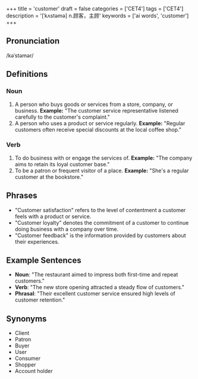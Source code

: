 +++
title = 'customer'
draft = false
categories = ['CET4']
tags = ['CET4']
description = '[ˈkʌstəmə] n.顾客，主顾'
keywords = ['ai words', 'customer']
+++

## Pronunciation
/kəˈstəmər/

## Definitions
### Noun
1. A person who buys goods or services from a store, company, or business. **Example:** "The customer service representative listened carefully to the customer's complaint."
2. A person who uses a product or service regularly. **Example:** "Regular customers often receive special discounts at the local coffee shop."

### Verb
1. To do business with or engage the services of. **Example:** "The company aims to retain its loyal customer base."
2. To be a patron or frequent visitor of a place. **Example:** "She's a regular customer at the bookstore."

## Phrases
- "Customer satisfaction" refers to the level of contentment a customer feels with a product or service.
- "Customer loyalty" denotes the commitment of a customer to continue doing business with a company over time.
- "Customer feedback" is the information provided by customers about their experiences.

## Example Sentences
- **Noun**: "The restaurant aimed to impress both first-time and repeat customers."
- **Verb**: "The new store opening attracted a steady flow of customers."
- **Phrasal**: "Their excellent customer service ensured high levels of customer retention."

## Synonyms
- Client
- Patron
- Buyer
- User
- Consumer
- Shopper
- Account holder
